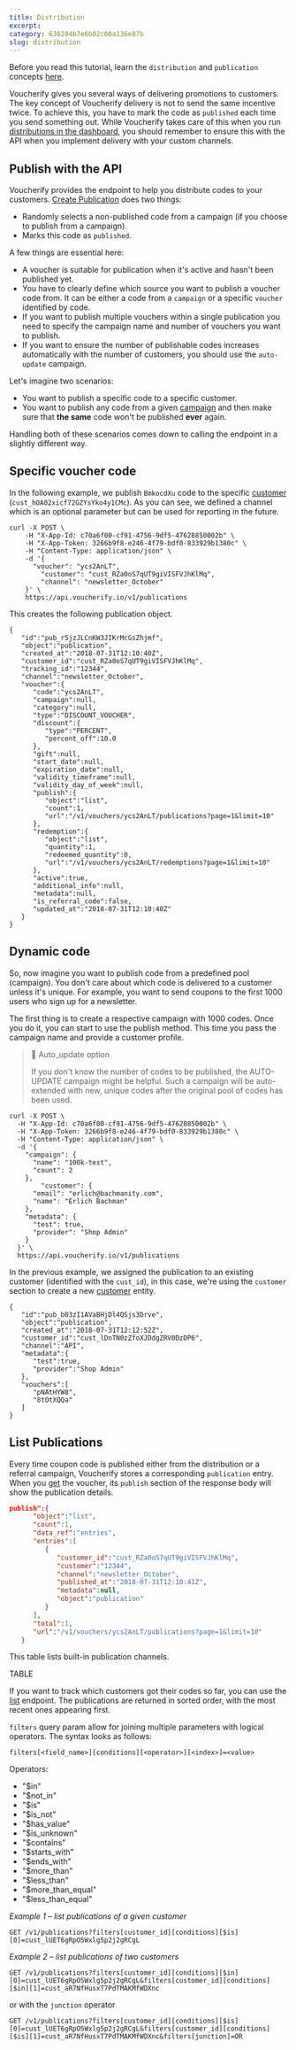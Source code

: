```yaml
---
title: Distribution
excerpt: 
category: 636284b7e6b02c00a136e87b
slug: distribution
---
```


Before you read this tutorial, learn the `distribution` and `publication` concepts [here](https://docs.voucherify.io/docs/key-concepts#section-distributions).

Voucherify gives you several ways of delivering promotions to customers. The key concept of Voucherify delivery is not to send the same incentive twice. To achieve this, you have to mark the code as `published` each time you send something out. While Voucherify takes care of this when you run [distributions in the dashboard](https://docs.voucherify.io/docs/automatic-delivery), you should remember to ensure this with the API when you implement delivery with your custom channels.

## Publish with the API

Voucherify provides the endpoint to help you distribute codes to your customers. [Create Publication](https://docs.voucherify.io/reference/create-publication) does two things:
- Randomly selects a non-published code from a campaign (if you choose to publish from a campaign).
- Marks this code as `published`.

A few things are essential here:

- A voucher is suitable for publication when it's active and hasn't been published yet.
- You have to clearly define which source you want to publish a voucher code from. It can be either a code from a `campaign` or a specific `voucher` identified by code.
- If you want to publish multiple vouchers within a single publication you need to specify the campaign name and number of vouchers you want to publish.
- If you want to ensure the number of publishable codes increases automatically with the number of customers, you should use the `auto-update` campaign.

Let's imagine two scenarios:

- You want to publish a specific code to a specific customer.
- You want to publish any code from a given [campaign](https://docs.voucherify.io/reference#the-campaign-object) and then make sure that **the same** code won't be published **ever** again.

Handling both of these scenarios comes down to calling the endpoint in a slightly different way.

## Specific voucher code

In the following example, we publish `BmkocdXu` code to the specific [customer](ref:the-customer-object)  (`cust_hOA02xicf72GZYsYko4y1CMc`). As you can see, we defined a channel which is an optional parameter but can be used for reporting in the future.  

```curl
curl -X POST \
	-H "X-App-Id: c70a6f00-cf91-4756-9df5-47628850002b" \
	-H "X-App-Token: 3266b9f8-e246-4f79-bdf0-833929b1380c" \
	-H "Content-Type: application/json" \
	-d '{
	  "voucher": "ycs2AnLT",
		"customer": "cust_RZa0oS7qUT9giVISFVJhKlMq",
		"channel": "newsletter_October"
	}' \
	https://api.voucherify.io/v1/publications
```

This creates the following publication object.

```curl 200 OK
{
   "id":"pub_r5jzJLCnKW3JIKrMcGsZhjmf",
   "object":"publication",
   "created_at":"2018-07-31T12:10:40Z",
   "customer_id":"cust_RZa0oS7qUT9giVISFVJhKlMq",
   "tracking_id":"12344",
   "channel":"newsletter_October",
   "voucher":{
      "code":"ycs2AnLT",
      "campaign":null,
      "category":null,
      "type":"DISCOUNT_VOUCHER",
      "discount":{
         "type":"PERCENT",
         "percent_off":10.0
      },
      "gift":null,
      "start_date":null,
      "expiration_date":null,
      "validity_timeframe":null,
      "validity_day_of_week":null,
      "publish":{
         "object":"list",
         "count":1,
         "url":"/v1/vouchers/ycs2AnLT/publications?page=1&limit=10"
      },
      "redemption":{
         "object":"list",
         "quantity":1,
         "redeemed_quantity":0,
         "url":"/v1/vouchers/ycs2AnLT/redemptions?page=1&limit=10"
      },
      "active":true,
      "additional_info":null,
      "metadata":null,
      "is_referral_code":false,
      "updated_at":"2018-07-31T12:10:40Z"
   }
}
```

## Dynamic code

So, now imagine you want to publish code from a predefined pool (campaign). You don't care about which code is delivered to a customer unless it's unique. For example, you want to send coupons to the first 1000 users who sign up for a newsletter. 

The first thing is to create a respective campaign with 1000 codes. Once you do it, you can start to use the publish method. This time you pass the campaign name and provide a customer profile.

> :blue_book: Auto_update option
> 
> If you don't know the number of codes to be published, the AUTO-UPDATE campaign might be helpful. Such a campaign will be auto-extended with new, unique codes after the original pool of codes has been used.

```curl
curl -X POST \
  -H "X-App-Id: c70a6f00-cf91-4756-9df5-47628850002b" \
  -H "X-App-Token: 3266b9f8-e246-4f79-bdf0-833929b1380c" \
  -H "Content-Type: application/json" \
  -d '{
    "campaign": { 
      "name": "100k-test", 
      "count": 2 
    },
		"customer": {
      "email": "erlich@bachmanity.com",
      "name": "Erlich Bachman"
    },
    "metadata": {
      "test": true,
      "provider": "Shop Admin"
    }
  }' \
  https://api.voucherify.io/v1/publications
```

In the previous example, we assigned the publication to an existing customer (identified with the `cust_id`), in this case, we're using the `customer` section to create a new [customer](ref:the-customer-object) entity.

```curl 200 OK Response
{
   "id":"pub_b03zI1AVaBHjDl4QSjs3Drve",
   "object":"publication",
   "created_at":"2018-07-31T12:12:52Z",
   "customer_id":"cust_lDnTN0zZfoXJDdgZRV0DzDP6",
   "channel":"API",
   "metadata":{
      "test":true,
      "provider":"Shop Admin"
   },
   "vouchers":[
      "pNAtHYW8",
      "8tOtXQQa"
   ]
}
```

## List Publications

Every time coupon code is published either from the distribution or a referral campaign, Voucherify stores a corresponding `publication` entry. When you [get](ref:vouchers-get) the voucher, its `publish` section of the response body will show the publication details.

```json Get Voucher response part
publish":{  
      "object":"list",
      "count":1,
      "data_ref":"entries",
      "entries":[  
         {  
            "customer_id":"cust_RZa0oS7qUT9giVISFVJhKlMq",
            "customer":"12344",
            "channel":"newsletter_October",
            "published_at":"2018-07-31T12:10:41Z",
            "metadata":null,
            "object":"publication"
         }
      ],
      "total":1,
      "url":"/v1/vouchers/ycs2AnLT/publications?page=1&limit=10"
   }
```

This table lists built-in publication channels.

TABLE

If you want to track which customers got their codes so far, you can use the [list](https://docs.voucherify.io/v2017-04-20/reference#list-publications) endpoint. The publications are returned in sorted order, with the most recent ones appearing first.

`filters` query param allow for joining multiple parameters with logical operators. The syntax looks as follows:

`filters[<field_name>][conditions][<operator>][<index>]=<value>`

Operators:  
- "$in"  
- "$not_in"  
- "$is" 
- "$is_not"  
- "$has_value"  
- "$is_unknown"  
- "$contains"  
- "$starts_with"  
- "$ends_with"  
- "$more_than"  
- "$less_than" 
- "$more_than_equal" 
- "$less_than_equal"

*Example 1 – list publications of a given customer*

    GET /v1/publications?filters[customer_id][conditions][$is][0]=cust_lUET6gRpO5Wxlg5p2j2gRCgL

*Example 2 – list publications of two customers*

    GET /v1/publications?filters[customer_id][conditions][$in][0]=cust_lUET6gRpO5Wxlg5p2j2gRCgL&filters[customer_id][conditions][$in][1]=cust_aR7NfHusxT7PdTMAKMfWDXnc

or with the `junction` operator

    GET /v1/publications?filters[customer_id][conditions][$is][0]=cust_lUET6gRpO5Wxlg5p2j2gRCgL&filters[customer_id][conditions][$is][1]=cust_aR7NfHusxT7PdTMAKMfWDXnc&filters[junction]=OR
